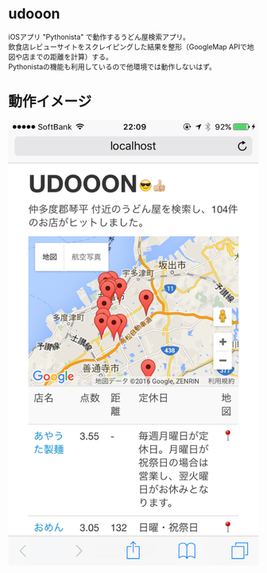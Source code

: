 # udooon
iOSアプリ "Pythonista" で動作するうどん屋検索アプリ。  
飲食店レビューサイトをスクレイピングした結果を整形（GoogleMap APIで地図や店までの距離を計算）する。  
Pythonistaの機能も利用しているので他環境では動作しないはず。

# 動作イメージ
![動作イメージ1](https://raw.githubusercontent.com/waday/udooon/master/IMG_9104.PNG "動作イメージ1")
